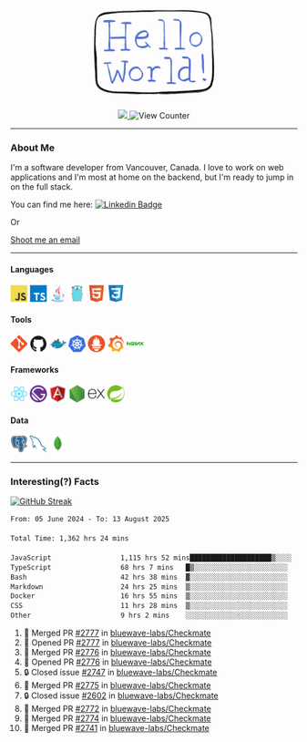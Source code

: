 <div align="center">
    <img src="./img/hello_world.webp" height="200px" width="">
    <div>
        <a href="https://www.linkedin.com/in/ajhollid">
            <img src="https://img.shields.io/badge/LinkedIn-blue"/>
        </a>
        <img src="https://komarev.com/ghpvc/?username=ajhollid&color=yellow" alt="View Counter">
    </div>
</div>

---

### About Me

I'm a software developer from Vancouver, Canada. I love to work on web applications and I'm most at home on the backend, but I'm ready to jump in on the full stack.

You can find me here: [![Linkedin Badge](https://img.shields.io/badge/-ajhollid-blue?style=flat&logo=Linkedin&logoColor=white)](https://www.linkedin.com/in/ajhollid)

Or

[Shoot me an email](mailto:ajhollid@gmail.com)

---

#### Languages

<div>
    <img src="./img/devicons/javascript-original.svg" width=30 height=30 alt="JavaScript">
    <img src="/img/devicons/typescript-original.svg" width=30 height=30 alt="TypeScript">
    <img src="./img/devicons/java-original.svg" width=30 height=30 alt="Java">
    <img src="./img/devicons/go-original.svg" width=30 height=30 alt="Golang">
    <img src="./img/devicons/html5-original.svg" width=30 height=30 alt="HTML 5">
    <img src="./img/devicons/css3-original.svg" width=30 height=30 alt="CSS 3">
</div>

#### Tools

<div>
    <img src="./img/devicons/git-original.svg" width=30 height=30 alt="Git">
    <img src="./img/devicons/github-original.svg" width=30 height=30 alt="Github">
    <img src="./img/devicons/docker-original.svg" width=30 
    height=30 alt="Docker">
    <img src="./img/devicons/kubernetes-original.svg" width=30 height=30 alt="K8">
    <img src="./img/devicons/prometheus-original.svg" width=30 height=30 alt="Prometheus">
    <img src="./img/devicons/grafana-original.svg" width=30 height=30 alt="Grafana">
    <img src="./img/devicons/nginx-original.svg" width=30 height=30 alt="Nginx">
</div>

#### Frameworks

<div>
    <img src="./img/devicons/react-original.svg" width=30 height=30 alt="React">
    <img src="./img/devicons/gatsby-original.svg" width=30 height=30 alt="Gatsby">
    <img src="./img/devicons/angularjs-original.svg" width=30 height=30 alt="AngularJS">
    <img src="./img/devicons/nodejs-original.svg" width=30 height=30 alt="NodeJS">
    <img src="./img/devicons/express-original.svg" width=30 height=30 alt="Express">
    <img src="./img/devicons/spring-original.svg" width=30 height=30 alt="Spring">
</div>

#### Data

<div>
    <img src="./img/devicons/postgresql-original.svg" width=30 height=30 alt="Postgresql">
    <img src="./img/devicons/mysql-original.svg" width=30 height=30 alt="Mysql">
    <img src="./img/devicons/mongodb-original.svg" width=30 height=30 alt="MongoDB">
</div>

---

### Interesting(?) Facts

[![GitHub Streak](http://github-readme-streak-stats.herokuapp.com?user=ajhollid)](https://git.io/streak-stats)

 <!--START_SECTION:waka-->

```txt
From: 05 June 2024 - To: 13 August 2025

Total Time: 1,362 hrs 24 mins

JavaScript                 1,115 hrs 52 mins████████████████████▒░░░░   81.36 %
TypeScript                 68 hrs 7 mins   █▒░░░░░░░░░░░░░░░░░░░░░░░   04.97 %
Bash                       42 hrs 38 mins  ▓░░░░░░░░░░░░░░░░░░░░░░░░   03.11 %
Markdown                   24 hrs 25 mins  ▒░░░░░░░░░░░░░░░░░░░░░░░░   01.78 %
Docker                     16 hrs 55 mins  ▒░░░░░░░░░░░░░░░░░░░░░░░░   01.23 %
CSS                        11 hrs 28 mins  ▒░░░░░░░░░░░░░░░░░░░░░░░░   00.84 %
Other                      9 hrs 2 mins    ░░░░░░░░░░░░░░░░░░░░░░░░░   00.66 %
```

<!--END_SECTION:waka-->


<!--START_SECTION:activity-->
1. 🎉 Merged PR [#2777](https://github.com/bluewave-labs/Checkmate/pull/2777) in [bluewave-labs/Checkmate](https://github.com/bluewave-labs/Checkmate)
2. 💪 Opened PR [#2777](https://github.com/bluewave-labs/Checkmate/pull/2777) in [bluewave-labs/Checkmate](https://github.com/bluewave-labs/Checkmate)
3. 🎉 Merged PR [#2776](https://github.com/bluewave-labs/Checkmate/pull/2776) in [bluewave-labs/Checkmate](https://github.com/bluewave-labs/Checkmate)
4. 💪 Opened PR [#2776](https://github.com/bluewave-labs/Checkmate/pull/2776) in [bluewave-labs/Checkmate](https://github.com/bluewave-labs/Checkmate)
5. 🔒 Closed issue [#2747](https://github.com/bluewave-labs/Checkmate/issues/2747) in [bluewave-labs/Checkmate](https://github.com/bluewave-labs/Checkmate)
6. 🎉 Merged PR [#2775](https://github.com/bluewave-labs/Checkmate/pull/2775) in [bluewave-labs/Checkmate](https://github.com/bluewave-labs/Checkmate)
7. 🔒 Closed issue [#2602](https://github.com/bluewave-labs/Checkmate/issues/2602) in [bluewave-labs/Checkmate](https://github.com/bluewave-labs/Checkmate)
8. 🎉 Merged PR [#2772](https://github.com/bluewave-labs/Checkmate/pull/2772) in [bluewave-labs/Checkmate](https://github.com/bluewave-labs/Checkmate)
9. 🎉 Merged PR [#2774](https://github.com/bluewave-labs/Checkmate/pull/2774) in [bluewave-labs/Checkmate](https://github.com/bluewave-labs/Checkmate)
10. 🎉 Merged PR [#2741](https://github.com/bluewave-labs/Checkmate/pull/2741) in [bluewave-labs/Checkmate](https://github.com/bluewave-labs/Checkmate)
<!--END_SECTION:activity-->
